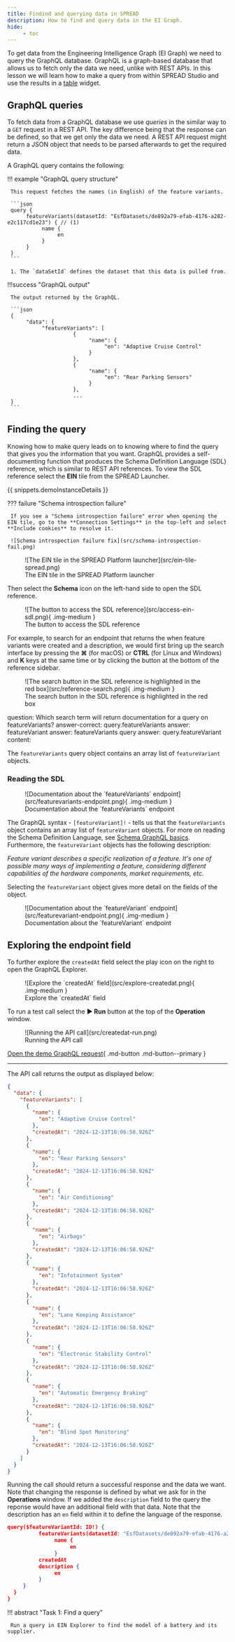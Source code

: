```yaml
---
title: Findind and querying data in SPREAD
description: How to find and query data in the EI Graph.
hide:
     - toc
---
```


To get data from the Engineering Intelligence Graph (EI Graph) we need to query the GraphQL database. GraphQL is a graph-based database that allows us to fetch only the data we need, unlike with REST APIs. In this lesson we will learn how to make a query from within SPREAD Studio and use the results in a [table](#) widget.

## GraphQL queries

To fetch data from a GraphQL database we use _queries_ in the similar way to a `GET` request in a REST API. The key difference being that the response can be defined, so that we get only the data we need. A REST API request might return a JSON object that needs to be parsed afterwards to get the required data.

A GraphQL query contains the following:

<div class='grid' markdown>

!!! example "GraphQL query structure"

     This request fetches the names (in English) of the feature variants.

     ```json 
     query {
          featureVariants(datasetId: "EsfDatasets/de892a79-efab-4176-a282-e2c117cd1e23") { // (1)
               name {
                    en
               }
          }
     }
     ```

     1. The `dataSetId` defines the dataset that this data is pulled from.
     
!!!success "GraphQL output"

     The output returned by the GraphQL.

     ```json
     {
          "data": {
               "featureVariants": [
                         {
                              "name": {
                                   "en": "Adaptive Cruise Control"
                              }
                         },
                         {
                              "name": {
                                   "en": "Rear Parking Sensors"
                              }
                         },
                         ...
     }
     ```
</div>

## Finding the query

Knowing how to make query leads on to knowing where to find the query that gives you the information that you want. GraphQL provides a self-documenting function that produces the Schema Definition Language (SDL) reference, which is similar to REST API references. To view the SDL reference select the **EIN** tile from the SPREAD Launcher.

{{ snippets.demoInstanceDetails }}

??? failure "Schema introspection failure"

     If you see a "Schema introspection failure" error when opening the EIN tile, go to the **Connection Settings** in the top-left and select **Include cookies** to resolve it.

     ![Schema introspection failure fix](src/schema-introspection-fail.png)

<figure markdown="span">
     ![The EIN tile in the SPREAD Platform launcher](src/ein-tile-spread.png)
     <figcaption>The EIN tile in the SPREAD Platform launcher</figcaption>
</figure>


Then select the **Schema** icon on the left-hand side to open the SDL reference.

<figure markdown="span">
     ![The button to access the SDL reference](src/access-ein-sdl.png){ .img-medium }
     <figcaption>The button to access the SDL reference</figcaption>
</figure>

For example, to search for an endpoint that returns the when feature variants were created and a description, we would first bring up the search interface by pressing the **⌘** (for macOS) or **CTRL** (for Linux and Windows) and **K** keys at the same time or by clicking the button at the bottom of the reference sidebar.

<figure markdown="span">
     ![The search button in the SDL reference is highlighted in the red box](src/reference-search.png){ .img-medium }
     <figcaption>The search button in the SDL reference is highlighted in the red box</figcaption>
</figure>

<?quiz?>
question: Which search term will return documentation for a query on featureVariants?
answer-correct: query.featureVariants
answer: featureVariant
answer: featureVariants query
answer: query.featureVariant
content:
<p>The <code>featureVariants</code> query object contains an array list of <code>featureVariant</code> objects.</p>
<?/quiz?>

### Reading the SDL

<figure markdown="span">
     ![Documentation about the `featureVariants` endpoint](src/featurevariants-endpoint.png){ .img-medium }
     <figcaption>Documentation about the `featureVariants` endpoint</figcaption>
</figure>

The GraphQL syntax - `[featureVariant]!` - tells us that the `featureVariants` object contains an array list of `featureVariant` objects. For more on reading the Schema Definition Language, see [Schema GraphQL basics](https://www.apollographql.com/docs/apollo-server/schema/schema). Furthermore, the `featureVariant` objects has the following description:

_Feature variant describes a specific realization of a feature. It's one of possible many ways of implementing a feature, considering different capabilities of the hardware components, market requirements, etc._

Selecting the `featureVariant` object gives more detail on the fields of the object.

<figure markdown="span">
     ![Documentation about the `featureVariant` endpoint](src/featurevariant-endpoint.png){ .img-medium }
     <figcaption>Documentation about the `featureVariant` endpoint</figcaption>
</figure>

## Exploring the endpoint field

To further explore the `createdAt` field select the play icon on the right to open the GraphQL Explorer.

<figure markdown="span">
     ![Explore the `createdAt` field](src/explore-createdat.png){ .img-medium }
     <figcaption>Explore the `createdAt` field</figcaption>
</figure>

To run a test call select the **▶️ Run** button at the top of the **Operation** window.

<figure markdown="span">
     ![Running the API call](src/createdat-run.png)
     <figcaption>Running the API call</figcaption>
</figure>

[Open the demo GraphQL request](https://app.spread.ai/ein?explorerURLState=N4IgJg9gxgrgtgUwHYBcQC4QEcYIE4CeAFACQBmCAhijHggGqV4CWlqAkmOgATsAiAQgCU3YAB0k3KdJkVqtBk1aoAzkTDVKKhCk48xIAKIqyfTdpQqA9GAQAOAJwAmSgHYHAWgRlKAIw8ALACMrgBsHpROdk5eTlBBIVBgQQhOAMwGIuKSMrm5SJSIohJ5paXIJWV5AL6VZVB01AhgAIIodaW1OV1dIAA0IABuSn4ANggqGCDZUgZyNHSMLGy6YAY8SDCjoxLV-SAADhAqKGSjzADmABYoAPIH%2BNTMEEgAyg3MB2iYINVAA){ .md-button .md-button--primary }
<br>
<hr>
The API call returns the output as displayed below:

```json
{
  "data": {
    "featureVariants": [
      {
        "name": {
          "en": "Adaptive Cruise Control"
        },
        "createdAt": "2024-12-13T16:06:58.926Z"
      },
      {
        "name": {
          "en": "Rear Parking Sensors"
        },
        "createdAt": "2024-12-13T16:06:58.926Z"
      },
      {
        "name": {
          "en": "Air Conditioning"
        },
        "createdAt": "2024-12-13T16:06:58.926Z"
      },
      {
        "name": {
          "en": "Airbags"
        },
        "createdAt": "2024-12-13T16:06:58.926Z"
      },
      {
        "name": {
          "en": "Infotainment System"
        },
        "createdAt": "2024-12-13T16:06:58.926Z"
      },
      {
        "name": {
          "en": "Lane Keeping Assistance"
        },
        "createdAt": "2024-12-13T16:06:58.926Z"
      },
      {
        "name": {
          "en": "Electronic Stability Control"
        },
        "createdAt": "2024-12-13T16:06:58.926Z"
      },
      {
        "name": {
          "en": "Automatic Emergency Braking"
        },
        "createdAt": "2024-12-13T16:06:58.926Z"
      },
      {
        "name": {
          "en": "Blind Spot Monitoring"
        },
        "createdAt": "2024-12-13T16:06:58.926Z"
      }
    ]
  }
}

```

Running the call should return a successful response and the data we want. Note that changing the response is defined by what we ask for in the **Operations** window. If we added the `description` field to the query the reponse would have an additional field with that data. Note that the description has an `en` field within it to define the language of the response.

```json title="Adding the description field to the query"
query($featureVariantId: ID!) {
          featureVariants(datasetId: "EsfDatasets/de892a79-efab-4176-a282-e2c117cd1e23") {
               name {
                    en
               }
          createdAt
          description {
               en
          }
     }
  }
}
```


!!! abstract "Task 1: Find a query"

     Run a query in EIN Explorer to find the model of a battery and its supplier. 

